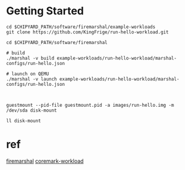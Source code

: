 # Getting Started

```
cd $CHIPYARD_PATH/software/firemarshal/example-workloads
git clone https://github.com/KingFrige/run-hello-workload.git

cd $CHIPYARD_PATH/software/firemarshal

# build
./marshal -v build example-workloads/run-hello-workload/marshal-configs/run-hello.json

# launch on QEMU
./marshal -v launch example-workloads/run-hello-workload/marshal-configs/run-hello.json



guestmount --pid-file guestmount.pid -a images/run-hello.img -m /dev/sda disk-mount

ll disk-mount
```

# ref

[firemarshal](https://github.com/firesim/FireMarshal)
[coremark-workload ](https://github.com/ucb-bar/coremark-workload)
